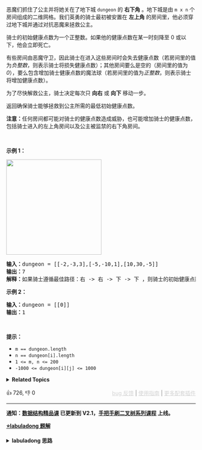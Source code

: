 <style type="text/css">table.dungeon, .dungeon th, .dungeon td { border:3px solid black; } .dungeon th, .dungeon td { text-align: center; height: 70px; width: 70px; } </style>

<p>恶魔们抓住了公主并将她关在了地下城&nbsp;<code>dungeon</code> 的 <strong>右下角</strong> 。地下城是由 <code>m x n</code> 个房间组成的二维网格。我们英勇的骑士最初被安置在 <strong>左上角</strong> 的房间里，他必须穿过地下城并通过对抗恶魔来拯救公主。</p>

<p>骑士的初始健康点数为一个正整数。如果他的健康点数在某一时刻降至 0 或以下，他会立即死亡。</p>

<p>有些房间由恶魔守卫，因此骑士在进入这些房间时会失去健康点数（若房间里的值为<em>负整数</em>，则表示骑士将损失健康点数）；其他房间要么是空的（房间里的值为 <em>0</em>），要么包含增加骑士健康点数的魔法球（若房间里的值为<em>正整数</em>，则表示骑士将增加健康点数）。</p>

<p>为了尽快解救公主，骑士决定每次只 <strong>向右</strong> 或 <strong>向下</strong> 移动一步。</p>

<p>返回确保骑士能够拯救到公主所需的最低初始健康点数。</p>

<p><strong>注意：</strong>任何房间都可能对骑士的健康点数造成威胁，也可能增加骑士的健康点数，包括骑士进入的左上角房间以及公主被监禁的右下角房间。</p>

<p>&nbsp;</p>

<p><strong class="example">示例 1：</strong></p> 
<img alt="" src="https://assets.leetcode.com/uploads/2021/03/13/dungeon-grid-1.jpg" style="width: 253px; height: 253px;" /> 
<pre>
<strong>输入：</strong>dungeon = [[-2,-3,3],[-5,-10,1],[10,30,-5]]
<strong>输出：</strong>7
<strong>解释：</strong>如果骑士遵循最佳路径：右 -&gt; 右 -&gt; 下 -&gt; 下 ，则骑士的初始健康点数至少为 7 。</pre>

<p><strong class="example">示例 2：</strong></p>

<pre>
<strong>输入：</strong>dungeon = [[0]]
<strong>输出：</strong>1
</pre>

<p>&nbsp;</p>

<p><strong>提示：</strong></p>

<ul> 
 <li><code>m == dungeon.length</code></li> 
 <li><code>n == dungeon[i].length</code></li> 
 <li><code>1 &lt;= m, n &lt;= 200</code></li> 
 <li><code>-1000 &lt;= dungeon[i][j] &lt;= 1000</code></li> 
</ul>

<details><summary><strong>Related Topics</strong></summary>数组 | 动态规划 | 矩阵</details><br>

<div>👍 726, 👎 0<span style='float: right;'><span style='color: gray;'><a href='https://github.com/labuladong/fucking-algorithm/discussions/939' target='_blank' style='color: lightgray;text-decoration: underline;'>bug 反馈</a> | <a href='https://labuladong.gitee.io/article/fname.html?fname=jb插件简介' target='_blank' style='color: lightgray;text-decoration: underline;'>使用指南</a> | <a href='https://labuladong.github.io/algo/images/others/%E5%85%A8%E5%AE%B6%E6%A1%B6.jpg' target='_blank' style='color: lightgray;text-decoration: underline;'>更多配套插件</a></span></span></div>

<div id="labuladong"><hr>

**通知：[数据结构精品课](https://aep.h5.xeknow.com/s/1XJHEO) 已更新到 V2.1，[手把手刷二叉树系列课程](https://aep.xet.tech/s/3YGcq3) 上线。**



<p><strong><a href="https://labuladong.github.io/article/slug.html?slug=dungeon-game" target="_blank">⭐️labuladong 题解</a></strong></p>
<details><summary><strong>labuladong 思路</strong></summary>

## 基本思路

`dp` 函数的定义：**从 `grid[i][j]` 到达终点（右下角）所需的最少生命值是 `dp(grid, i, j)`**。

我们想求 `dp(0, 0)`，那就应该试图通过 `dp(i, j+1)` 和 `dp(i+1, j)` 推导出 `dp(i, j)`，这样才能不断逼近 base case，正确进行状态转移。

状态转移方程：

```java
int res = min(
    dp(i + 1, j),
    dp(i, j + 1)
) - grid[i][j];

dp(i, j) = res <= 0 ? 1 : res;
```

**详细题解：[动态规划帮我通关了《魔塔》](https://labuladong.github.io/article/fname.html?fname=魔塔)**

**标签：[二维动态规划](https://mp.weixin.qq.com/mp/appmsgalbum?__biz=MzAxODQxMDM0Mw==&action=getalbum&album_id=2122017695998050308)，二维矩阵，[动态规划](https://mp.weixin.qq.com/mp/appmsgalbum?__biz=MzAxODQxMDM0Mw==&action=getalbum&album_id=1318881141113536512)**

## 解法代码

提示：🟢 标记的是我写的解法代码，🤖 标记的是 chatGPT 翻译的多语言解法代码。如有错误，可以 [点这里](https://github.com/labuladong/fucking-algorithm/issues/1113) 反馈和修正。

<div class="tab-panel"><div class="tab-nav">
<button data-tab-item="cpp" class="tab-nav-button btn " data-tab-group="default" onclick="switchTab(this)">cpp🤖</button>

<button data-tab-item="python" class="tab-nav-button btn " data-tab-group="default" onclick="switchTab(this)">python🤖</button>

<button data-tab-item="java" class="tab-nav-button btn active" data-tab-group="default" onclick="switchTab(this)">java🟢</button>

<button data-tab-item="go" class="tab-nav-button btn " data-tab-group="default" onclick="switchTab(this)">go🤖</button>

<button data-tab-item="javascript" class="tab-nav-button btn " data-tab-group="default" onclick="switchTab(this)">javascript🤖</button>
</div><div class="tab-content">
<div data-tab-item="cpp" class="tab-item " data-tab-group="default"><div class="highlight">

```cpp
// 注意：cpp 代码由 chatGPT🤖 根据我的 java 代码翻译，旨在帮助不同背景的读者理解算法逻辑。
// 本代码已经通过力扣的测试用例，应该可直接成功提交。

class Solution {
public:
    int calculateMinimumHP(vector<vector<int>>& grid) {
        int m = grid.size();
        int n = grid[0].size();
        // 备忘录中都初始化为 -1
        memo = vector<vector<int>>(m, vector<int>(n, -1));

        return dp(grid, 0, 0);
    }

    // 备忘录，消除重叠子问题
    vector<vector<int>> memo;

    /* 定义：从 (i, j) 到达右下角，需要的初始血量至少是多少 */
    int dp(vector<vector<int>>& grid, int i, int j) {
        int m = grid.size();
        int n = grid[0].size();
        // base case
        if (i == m - 1 && j == n - 1) {
            return grid[i][j] >= 0 ? 1 : -grid[i][j] + 1;
        }
        if (i == m || j == n) {
            return INT_MAX;
        }
        // 避免重复计算
        if (memo[i][j] != -1) {
            return memo[i][j];
        }
        // 状态转移逻辑
        int res = min(
                dp(grid, i, j + 1),
                dp(grid, i + 1, j)
        ) - grid[i][j];
        // 骑士的生命值至少为 1
        memo[i][j] = res <= 0 ? 1 : res;

        return memo[i][j];
    }
};
```

</div></div>

<div data-tab-item="python" class="tab-item " data-tab-group="default"><div class="highlight">

```python
# 注意：python 代码由 chatGPT🤖 根据我的 java 代码翻译，旨在帮助不同背景的读者理解算法逻辑。
# 本代码已经通过力扣的测试用例，应该可直接成功提交。

class Solution:
    def calculateMinimumHP(self, grid: List[List[int]]) -> int:
        m, n = len(grid), len(grid[0])
        # 备忘录中都初始化为 -1
        memo = [[-1 for _ in range(n)] for _ in range(m)]

        return self.dp(grid, 0, 0, memo)

    def dp(self, grid: List[List[int]], i: int, j: int, memo: List[List[int]]) -> int:
        m, n = len(grid), len(grid[0])
        # base case
        if i == m - 1 and j == n - 1:
            return 1 if grid[i][j] >= 0 else -grid[i][j] + 1
        if i == m or j == n:
            return float('inf')
        # 避免重复计算
        if memo[i][j] != -1:
            return memo[i][j]
        # 状态转移逻辑
        res = min(
                self.dp(grid, i, j + 1, memo),
                self.dp(grid, i + 1, j, memo)
        ) - grid[i][j]
        # 骑士的生命值至少为 1
        memo[i][j] = 1 if res <= 0 else res

        return memo[i][j]
```

</div></div>

<div data-tab-item="java" class="tab-item active" data-tab-group="default"><div class="highlight">

```java
class Solution {

    public int calculateMinimumHP(int[][] grid) {
        int m = grid.length;
        int n = grid[0].length;
        // 备忘录中都初始化为 -1
        memo = new int[m][n];
        for (int[] row : memo) {
            Arrays.fill(row, -1);
        }

        return dp(grid, 0, 0);
    }

    // 备忘录，消除重叠子问题
    int[][] memo;

    /* 定义：从 (i, j) 到达右下角，需要的初始血量至少是多少 */
    int dp(int[][] grid, int i, int j) {
        int m = grid.length;
        int n = grid[0].length;
        // base case
        if (i == m - 1 && j == n - 1) {
            return grid[i][j] >= 0 ? 1 : -grid[i][j] + 1;
        }
        if (i == m || j == n) {
            return Integer.MAX_VALUE;
        }
        // 避免重复计算
        if (memo[i][j] != -1) {
            return memo[i][j];
        }
        // 状态转移逻辑
        int res = Math.min(
                dp(grid, i, j + 1),
                dp(grid, i + 1, j)
        ) - grid[i][j];
        // 骑士的生命值至少为 1
        memo[i][j] = res <= 0 ? 1 : res;

        return memo[i][j];
    }
}
```

</div></div>

<div data-tab-item="go" class="tab-item " data-tab-group="default"><div class="highlight">

```go
// 注意：go 代码由 chatGPT🤖 根据我的 java 代码翻译，旨在帮助不同背景的读者理解算法逻辑。
// 本代码已经通过力扣的测试用例，应该可直接成功提交。

import "math"

func calculateMinimumHP(grid [][]int) int {
    m := len(grid)
    n := len(grid[0])
    // 备忘录中都初始化为 -1
    memo := make([][]int, m)
    for i := range memo {
        memo[i] = make([]int, n)
        for j := range memo[i] {
            memo[i][j] = -1
        }
    }

    return dp(grid, 0, 0, memo)
}

/* 定义：从 (i, j) 到达右下角，需要的初始血量至少是多少 */
func dp(grid [][]int, i, j int, memo [][]int) int {
    m := len(grid)
    n := len(grid[0])
    // base case
    if i == m-1 && j == n-1 {
        if grid[i][j] >= 0 {
            return 1
        } else {
            return -grid[i][j] + 1
        }
    }
    if i == m || j == n {
        return math.MaxInt32
    }
    // 避免重复计算
    if memo[i][j] != -1 {
        return memo[i][j]
    }
    // 状态转移逻辑
    res := int(math.Min(
        float64(dp(grid, i, j+1, memo)),
        float64(dp(grid, i+1, j, memo)),
    )) - grid[i][j]
    // 骑士的生命值至少为 1
    if res <= 0 {
        memo[i][j] = 1
    } else {
        memo[i][j] = res
    }

    return memo[i][j]
}
```

</div></div>

<div data-tab-item="javascript" class="tab-item " data-tab-group="default"><div class="highlight">

```javascript
// 注意：javascript 代码由 chatGPT🤖 根据我的 java 代码翻译，旨在帮助不同背景的读者理解算法逻辑。
// 本代码已经通过力扣的测试用例，应该可直接成功提交。

var calculateMinimumHP = function(grid) {
    const m = grid.length;
    const n = grid[0].length;
    // 备忘录中都初始化为 -1
    const memo = new Array(m).fill().map(() => new Array(n).fill(-1));

    function dp(i, j) {
        // base case
        if (i === m - 1 && j === n - 1) {
            return grid[i][j] >= 0 ? 1 : -grid[i][j] + 1;
        }
        if (i === m || j === n) {
            return Number.MAX_VALUE;
        }
        // 避免重复计算
        if (memo[i][j] !== -1) {
            return memo[i][j];
        }
        // 状态转移逻辑
        const res = Math.min(dp(i, j + 1), dp(i + 1, j)) - grid[i][j];
        // 骑士的生命值至少为 1
        memo[i][j] = res <= 0 ? 1 : res;

        return memo[i][j];
    }

    return dp(0, 0);
};
```

</div></div>
</div></div>

</details>
</div>





